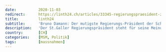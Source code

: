 ```yaml
---
date:          2020-11-03
redirect:      https://linth24.ch/articles/33345-regierungspraesident-zeigt-mut-linke-fordern-ruecktritt
title:         linth24
subtitle:      'Bruno Damann: Der mutigste Regierungs-Präsident der Schweiz!'
description:   'Der St.Galler Regierungspräsident steht für seine Meinung ein. Nun werfen die jglp Bruno Damann vor, den Respekt vor der Pandemie verloren zu haben. Die Juso fordern gar seinen Rücktritt.'
country:       [CH]
categories:    [MSM, Politik]
tags:          [massnahmen]
---
```

